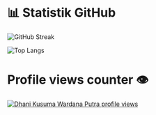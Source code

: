 # 📊 Statistik GitHub
<img href="https://git.io/streak-stats"><img src="https://streak-stats.demolab.com?user=DhaniKWP&theme=codestackr" alt="GitHub Streak" />

![Top Langs](https://github-readme-stats.vercel.app/api/top-langs/?username=DhaniKWP&layout=compact&bg_color=1b1f23&text_color=ffffff&border_color=ffffff)

# Profile views counter 👁
[![Dhani Kusuma Wardana Putra profile views](https://u8views.com/api/v1/github/profiles/155635384/views/day-week-month-total-count.svg)](https://u8views.com/github/DhaniKWP)



